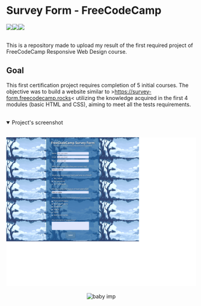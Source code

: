 # Survey Form - FreeCodeCamp

<img src="https://img.shields.io/badge/freecodecamp-27273D?style=for-the-badge&logo=freecodecamp&logoColor=white" align="left">
<img src="https://img.shields.io/badge/HTML5-E34F26?style=for-the-badge&logo=html5&logoColor=white" align="left"> 
<img src="https://img.shields.io/badge/CSS3-1572B6?style=for-the-badge&logo=css3&logoColor=white" align="left">

<br>
<br>

This is a repository made to upload my result of the first required project of FreeCodeCamp Responsive Web Design course.


## Goal

This first certification project requires completion of 5 initial courses. The objective was to build a website similar to >https://survey-form.freecodecamp.rocks< utilizing the knowledge acquired in the first 4 modules (basic HTML and CSS), aiming to meet all the tests requirements.

<br>

<details open>
<summary align="left">Project's screenshot</summary>
<br>

  ![Project's screenshot](images/projects-screenshot.png)

</details>

<div align="center">
 <img align="center" src="https://static.wikia.nocookie.net/terraria_gamepedia/images/9/95/Baby_Imp_%28flying%29.gif/revision/latest?cb=20211224155014&format=original" alt="baby imp" width="30" height="auto">
</div>
